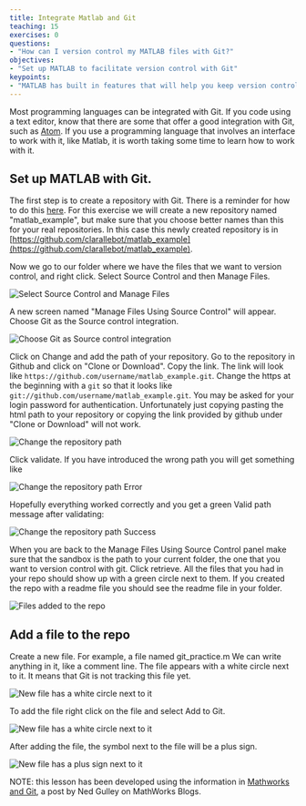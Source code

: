 ```yaml
---
title: Integrate Matlab and Git
teaching: 15
exercises: 0
questions:
- "How can I version control my MATLAB files with Git?"
objectives:
- "Set up MATLAB to facilitate version control with Git"
keypoints:
- "MATLAB has built in features that will help you keep version control of your MATLAB scripts."
---
```


Most programming languages can be integrated with Git. If you code using a text editor, know that there are some that offer a good integration with Git, such as [Atom](https://atom.io/). If you use a programming language that involves an interface to work with it, like Matlab, it is worth taking some time to learn how to work with it.  


## Set up MATLAB with Git.

The first step is to create a repository with Git. There is a reminder for how to do this [here](https://osulp.github.io/git-beginner/07-github/index.html). For this exercise we will create a new repository named "matlab_example", but make sure that you choose better names than this for your real repositories. In this case this newly created repository is in [https://github.com/clarallebot/matlab_example](https://github.com/clarallebot/matlab_example). 

Now we go to our folder where we have the files that we want to version control, and right click. Select Source Control and then Manage Files. 

![Select Source Control and Manage Files](../fig/git_with_matlab_cloning_repo-01.png)

A new screen named "Manage Files Using Source Control" will appear. Choose Git as the Source control integration. 

![Choose Git as Source control integration](../fig/git_with_matlab_cloning_repo-02.png)

Click on Change and add the path of your repository. Go to the repository in Github and click on "Clone or Download". Copy the link. The link will look like `https://github.com/username/matlab_example.git`. Change the https at the beginning with a `git` so that it looks like `git://github.com/username/matlab_example.git`. You may be asked for your login password for authentication. Unfortunately just copying pasting the html path to your repository or copying the link provided by github under "Clone or Download" will not work. 

![Change the repository path](../fig/git_with_matlab_cloning_repo-03.png)

Click validate. If you have introduced the wrong path you will get something like 

![Change the repository path Error](../fig/git_with_matlab_cloning_repo-04.png)

Hopefully everything worked correctly and you get a green Valid path message after validating:

![Change the repository path Success](../fig/git_with_matlab_cloning_repo-05.png)

When you are back to the Manage Files Using Source Control panel make sure that the sandbox is the path to your current folder, the one that you want to version control with git. Click retrieve. All the files that you had in your repo should show up with a green circle next to them. If you created the repo with a readme file you should see the readme file in your folder. 

![Files added to the repo](../fig/git_with_matlab_cloning_repo-06.png)

## Add a file to the repo

Create a new file. For example, a file named git_practice.m We can write anything in it, like a comment line. 
The file appears with a white circle next to it. It means that Git is not tracking this file yet. 

![New file has a white circle next to it](../fig/git_with_matlab_adding_files-01.png)

To add the file right click on the file and select Add to Git. 

![New file has a white circle next to it](../fig/git_with_matlab_adding_files-02.png)

After adding the file, the symbol next to the file will be a plus sign. 

![New file has a plus sign next to it](../fig/git_with_matlab_adding_files-02.png)


NOTE: this lesson has been developed using the information in [Mathworks and Git](https://blogs.mathworks.com/community/2014/10/20/matlab-and-git/), a post by Ned Gulley on MathWorks Blogs. 
